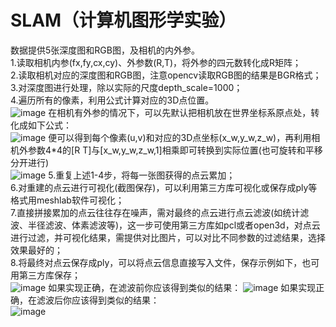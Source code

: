 # SLAM（计算机图形学实验）
数据提供5张深度图和RGB图，及相机的内外参。  
1.读取相机内参(fx,fy,cx,cy)、外参数(R,T)，将外参的四元数转化成R矩阵；  
2.读取相机对应的深度图和RGB图，注意opencv读取RGB图的结果是BGR格式；  
3.对深度图进行处理，除以实际的尺度depth_scale=1000；  
4.遍历所有的像素，利用公式计算对应的3D点位置。  
![image](https://github.com/hjl18/SLAM/assets/79409113/ad4acbe3-31cc-4b26-80c8-e012d90c080c)
在相机有外参的情况下，可以先默认把相机放在世界坐标系原点处，转化成如下公式：  
![image](https://github.com/hjl18/SLAM/assets/79409113/d0c1dee7-0ff7-481f-9750-3ae5376b8dcb)
便可以得到每个像素(u,v)和对应的3D点坐标(x_w,y_w,z_w)，再利用相机外参数4*4的[R T]与[x_w,y_w,z_w,1]相乘即可转换到实际位置(也可旋转和平移分开进行)  
![image](https://github.com/hjl18/SLAM/assets/79409113/b5add9d3-3431-400c-b3d4-c70fb4fbdf02)
5.重复上述1-4步，将每一张图获得的点云累加；  
6.对重建的点云进行可视化(截图保存)，可以利用第三方库可视化或保存成ply等格式用meshlab软件可视化；  
7.直接拼接累加的点云往往存在噪声，需对最终的点云进行点云滤波(如统计滤波、半径滤波、体素滤波等)，这一步可使用第三方库如pcl或者open3d，对点云进行过滤，并可视化结果，需提供对比图片，可以对比不同参数的过滤结果，选择效果最好的；  
8.将最终对点云保存成ply，可以将点云信息直接写入文件，保存示例如下，也可用第三方库保存；  
![image](https://github.com/hjl18/SLAM/assets/79409113/7daeef45-ecea-42f7-a837-2fcbc55ed3b1)
如果实现正确，在滤波前你应该得到类似的结果：
![image](https://github.com/hjl18/SLAM/assets/79409113/73ce2e5b-d1a2-4b65-a8b5-8ac0783efa2f)
如果实现正确，在滤波后你应该得到类似的结果：  
![image](https://github.com/hjl18/SLAM/assets/79409113/63ba60eb-88c4-43d0-a1cc-9658d72f9c52)
